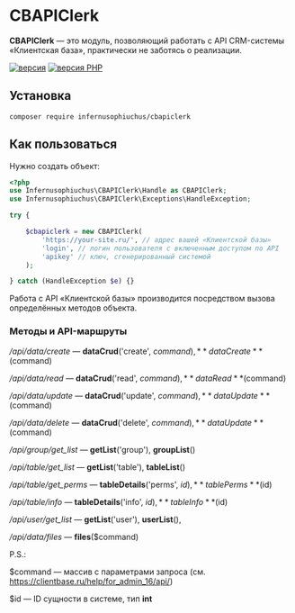 # CBAPIClerk

**CBAPIClerk** — это модуль, позволяющий работать с API CRM-системы «Клиентская база», практически не заботясь о реализации.

[![версия](https://img.shields.io/badge/%D0%B2%D0%B5%D1%80%D1%81%D0%B8%D1%8F-1.0.0-blue "версия")](htthttps://img.shields.io/badge/%D0%B2%D0%B5%D1%80%D1%81%D0%B8%D1%8F-1.0.0-bluep:// "версия") [![версия PHP](https://img.shields.io/badge/PHP-7.3%2B-blue "версия PHP")](httphttps://img.shields.io/badge/PHP-7.3%2B-blue:// "версия PHP")

## Установка

`composer require infernusophiuchus/cbapiclerk`

## Как пользоваться

Нужно создать объект:

```php
<?php
use Infernusophiuchus\CBAPIClerk\Handle as CBAPIClerk;
use Infernusophiuchus\CBAPIClerk\Exceptions\HandleException;

try {

	$cbapiclerk = new CBAPIClerk(
		'https://your-site.ru/', // адрес вашей «Клиентской базы»
		'login', // логин пользователя с включенным доступом по API
		'apikey' // ключ, сгенерированный системой
	);

} catch (HandleException $e) {}

```

Работа с API «Клиентской базы» производится посредством вызова определённых методов объекта.

### Методы и API-маршруты

_/api/data/create_ — **dataCrud**('create', $command), **dataCreate**($command)

_/api/data/read_ — **dataCrud**('read', $command), **dataRead**($command)

_/api/data/update_ — **dataCrud**('update', $command), **dataUpdate**($command)

_/api/data/delete_ — **dataCrud**('delete', $command), **dataUpdate**($command)

_/api/group/get_list_ — **getList**('group'), **groupList**()

_/api/table/get_list_ — **getList**('table'), **tableList**()

_/api/table/get_perms_ — **tableDetails**('perms', $id), **tablePerms**($id)

_/api/table/info_ — **tableDetails**('info', $id), **tableInfo**($id)

_/api/user/get_list_ — **getList**('user'), **userList**(),

_/api/data/files_ — **files**($command)

P.S.:

$command — массив с параметрами запроса (см. https://clientbase.ru/help/for_admin_16/api/)

$id — ID сущности в системе, тип **int**
